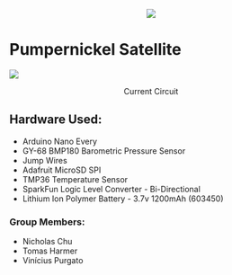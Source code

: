 <p align="center">
  <img src="https://media-exp1.licdn.com/dms/image/C4E0BAQEWMFNX1SBMlg/company-logo_200_200/0/1598978431873?e=2159024400&v=beta&t=fPfBT9lNa85C3avZFKDECI_85JkEONaOhyybJNlHeW0">
</p>


<h1 class="pumpernickel_title">Pumpernickel Satellite</h1> 
<img src="https://i.ibb.co/FWTcM1T/Whats-App-Image-2021-11-17-at-7-25-25-PM.jpg">
<p align="center">
  Current Circuit
</p>


<h2>Hardware Used:</h2>
<ul>
  <li>Arduino Nano Every</li>
  <li>GY-68 BMP180 Barometric Pressure Sensor</li>
  <li>Jump Wires</li>
  <li>Adafruit MicroSD SPI</li>
  <li>TMP36 Temperature Sensor</li>
  <li>SparkFun Logic Level Converter - Bi-Directional</li>
  <li>Lithium Ion Polymer Battery - 3.7v 1200mAh (603450)</li>
</ul>

<h3>Group Members:</h3>
<ul>
  <li>Nicholas Chu</li>
  <li>Tomas Harmer</li>
  <li>Vinícius Purgato</li>
</ul>
